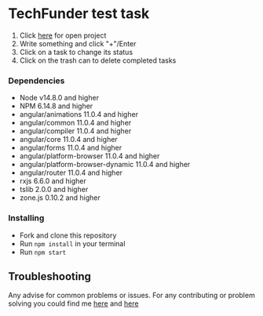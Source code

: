 # TechFunder test task

1. Click [here](https://casualjackie.github.io/TechFunder/) for open project
2. Write something and click "+"/Enter
3. Click on a task to change its status
4. Click on the trash can to delete completed tasks

### Dependencies
* Node v14.8.0 and higher
* NPM 6.14.8 and higher
* angular/animations 11.0.4 and higher
* angular/common 11.0.4 and higher
* angular/compiler 11.0.4 and higher
* angular/core 11.0.4 and higher
* angular/forms 11.0.4 and higher
* angular/platform-browser 11.0.4 and higher
* angular/platform-browser-dynamic 11.0.4 and higher
* angular/router 11.0.4 and higher
* rxjs 6.6.0 and higher
* tslib 2.0.0 and higher
* zone.js 0.10.2 and higher


### Installing
* Fork and clone this repository
* Run `npm install` in your terminal
* Run `npm start`

## Troubleshooting

Any advise for common problems or issues.
For any contributing or problem solving you could find me [here](https://www.linkedin.com/in/evgeniy-polishchuk-6424111bb/) and [here](mailto:evhenii.polishchuk@gmail.com)
